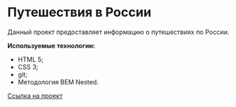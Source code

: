 # Путешествия в России

Данный проект предоставляет информацию о путешествиях по России.

**Используемые технологии:**

- HTML 5;
- CSS 3;
- git;
- Методология BEM Nested.

[Ссылка на проект](https://defcoast.github.io/russian-travel/)
